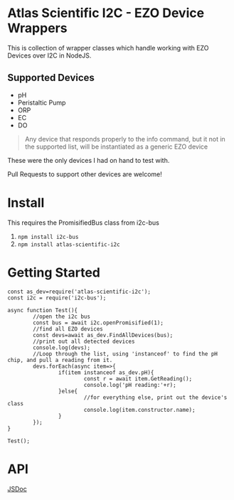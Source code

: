 # Atlas Scientific I2C - EZO Device Wrappers

This is collection of wrapper classes which handle working with EZO Devices over I2C in NodeJS.

## Supported Devices

* pH
* Peristaltic Pump
* ORP
* EC
* DO

> Any device that responds properly to the info command, but it not in the supported list, will be instantiated as a generic EZO device

These were the only devices I had on hand to test with.

Pull Requests to support other devices are welcome!

# Install

This requires the PromisifiedBus class from i2c-bus
1. `npm install i2c-bus`
2. `npm install atlas-scientific-i2c`

# Getting Started



```
const as_dev=require('atlas-scientific-i2c');
const i2c = require('i2c-bus');

async function Test(){
        //open the i2c bus
        const bus = await i2c.openPromisified(1);
        //find all EZO devices
        const devs=await as_dev.FindAllDevices(bus);
        //print out all detected devices
        console.log(devs);
        //Loop through the list, using 'instanceof' to find the pH chip, and pull a reading from it.
        devs.forEach(async item=>{
                if(item instanceof as_dev.pH){
                        const r = await item.GetReading();
                        console.log('pH reading:'+r);
                }else{
                        //for everything else, print out the device's class
                        console.log(item.constructor.name);
                }
        });
}

Test();
```

# API

[JSDoc](api.md)
